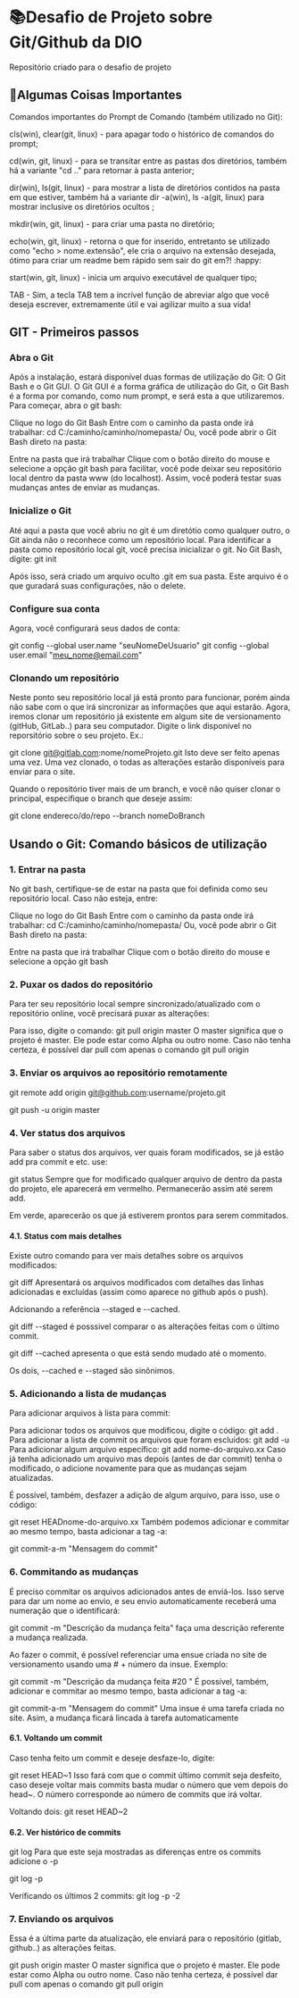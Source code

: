 # 📚Desafio de Projeto sobre Git/Github da DIO
Repositório criado para o desafio de projeto

## 🔑Algumas Coisas Importantes
Comandos importantes do Prompt de Comando (também utilizado no Git):

cls(win), clear(git, linux) - para apagar todo o histórico de comandos do prompt;

cd(win, git, linux) - para se transitar entre as pastas dos diretórios, também há a variante "cd .." para retornar à pasta anterior;

dir(win), ls(git, linux) - para mostrar a lista de diretórios contidos na pasta em que estiver, também há a variante dir -a(win), ls -a(git, linux) para mostrar inclusive os diretórios ocultos ;

mkdir(win, git, linux) - para criar uma pasta no diretório;

echo(win, git, linux) - retorna o que for inserido, entretanto se utilizado como "echo > nome.extensão", ele cria o arquivo na extensão desejada, ótimo para criar um readme bem rápido sem sair do git em?! :happy:

start(win, git, linux) - inicia um arquivo executável de qualquer tipo;

TAB - Sim, a tecla TAB tem a incrível função de abreviar algo que você deseja escrever, extremamente útil e vai agilizar muito a sua vida!


## GIT - Primeiros passos

### Abra o Git

Após a instalação, estará disponível duas formas de utilização do Git: O Git Bash e o Git GUI. O Git GUI é a forma gráfica de utilização do Git, o Git Bash é a forma por comando, como num prompt, e será esta a que utilizaremos. Para começar, abra o git bash:

Clique no logo do Git Bash
Entre com o caminho da pasta onde irá trabalhar: cd C:/caminho/caminho/nomepasta/
Ou, você pode abrir o Git Bash direto na pasta:

Entre na pasta que irá trabalhar
Clique com o botão direito do mouse e selecione a opção git bash
para facilitar, você pode deixar seu repositório local dentro da pasta www (do localhost). Assim, você poderá testar suas mudanças antes de enviar as mudanças.

### Inicialize o Git

Até aqui a pasta que você abriu no git é um diretótio como qualquer outro, o Git ainda não o reconhece como um repositório local. Para identificar a pasta como repositório local git, você precisa inicializar o git. No Git Bash, digite:
git init

Após isso, será criado um arquivo oculto .git em sua pasta. Este arquivo é o que guradará suas configurações, não o delete.

###  Configure sua conta

Agora, você configurará seus dados de conta:

git config --global user.name "seuNomeDeUsuario"
git config --global user.email "meu_nome@email.com"

### Clonando um repositório

Neste ponto seu repositório local já está pronto para funcionar, porém ainda não sabe com o que irá sincronizar as informações que aqui estarão. Agora, iremos clonar um repositório já existente em algum site de versionamento (gitHub, GitLab..) para seu computador. Digite o link disponível no reporsitório sobre o seu projeto. Ex.:

git clone git@gitlab.com:nome/nomeProjeto.git
Isto deve ser feito apenas uma vez. Uma vez clonado, o todas as alterações estarão disponíveis para enviar para o site.

Quando o repositório tiver mais de um branch, e você não quiser clonar o principal, especifique o branch que deseje assim:

git clone endereco/do/repo --branch nomeDoBranch

## Usando o Git: Comando básicos de utilização
### 1. Entrar na pasta

No git bash, certifique-se de estar na pasta que foi definida como seu repositório local. Caso não esteja, entre:

Clique no logo do Git Bash
Entre com o caminho da pasta onde irá trabalhar: cd C:/caminho/caminho/nomepasta/
Ou, você pode abrir o Git Bash direto na pasta:

Entre na pasta que irá trabalhar
Clique com o botão direito do mouse e selecione a opção git bash


### 2. Puxar os dados do repositório

Para ter seu repositório local sempre sincronizado/atualizado com o repositório online, você precisará puxar as alterações:

Para isso, digite o comando: git pull origin master
O master significa que o projeto é master. Ele pode estar como Alpha ou outro nome. Caso não tenha certeza, é possível dar pull com apenas o comando git pull origin



### 3. Enviar os arquivos ao repositório remotamente

git remote add origin git@github.com:username/projeto.git

git push -u origin master



### 4. Ver status dos arquivos

Para saber o status dos arquivos, ver quais foram modificados, se já estão add pra commit e etc. use:

git status
Sempre que for modificado qualquer arquivo de dentro da pasta do projeto, ele aparecerá em vermelho. Permanecerão assim até serem add.

Em verde, aparecerão os que já estiverem prontos para serem commitados.



#### 4.1. Status com mais detalhes

Existe outro comando para ver mais detalhes sobre os arquivos modificados:

git diff
Apresentará os arquivos modificados com detalhes das linhas adicionadas e excluídas (assim como aparece no github após o push).

Adcionando a referência --staged e --cached.

git diff --staged é posssivel comparar o as alterações feitas com o último commit.

git diff --cached apresenta o que está sendo mudado até o momento.

Os dois, --cached e --staged são sinônimos.



### 5. Adicionando a lista de mudanças

Para adicionar arquivos à lista para commit:

Para adicionar todos os arquivos que modificou, digite o código:
git add .
Para adicionar a lista de commit os arquivos que foram escluídos:
git add -u
Para adicionar algum arquivo específico:
git add nome-do-arquivo.xx
Caso já tenha adicionado um arquivo mas depois (antes de dar commit) tenha o modificado, o adicione novamente para que as mudanças sejam atualizadas.

É possível, também, desfazer a adição de algum arquivo, para isso, use o código:

git reset HEADnome-do-arquivo.xx
Também podemos adicionar e commitar ao mesmo tempo, basta adicionar a tag -a:

git commit-a-m "Mensagem do commit"


### 6. Commitando as mudanças

É preciso commitar os arquivos adicionados antes de enviá-los. Isso serve para dar um nome ao envio, e seu envio automaticamente receberá uma numeração que o identificará:

git commit -m "Descrição da mudança feita"
faça uma descrição referente a mudança realizada.

Ao fazer o commit, é possível referenciar uma ensue criada no site de versionamento usando uma # + número da insue. Exemplo:

git commit -m "Descrição da mudança feita #20 "
É possível, também, adicionar e commitar ao mesmo tempo, basta adicionar a tag -a:

git commit-a-m "Mensagem do commit"
Uma insue é uma tarefa criada no site. Asim, a mudança ficará lincada à tarefa automaticamente

#### 6.1. Voltando um commit

Caso tenha feito um commit e deseje desfaze-lo, digite:

git reset HEAD~1
Isso fará com que o commit último commit seja desfeito, caso deseje voltar mais commits basta mudar o número que vem depois do head~. 
O número corresponde ao número de commits que irá voltar.

Voltando dois: git reset HEAD~2

#### 6.2. Ver histórico de commits

git log
Para que este seja mostradas as diferenças entre os commits adicione o -p

git log -p

Verificando os últimos 2 commits: git log -p -2


### 7. Enviando os arquivos

Essa é a última parte da atualização, ele enviará para o repositório (gitlab, github..) as alterações feitas.

git push origin master
O master significa que o projeto é master. Ele pode estar como Alpha ou outro nome. Caso não tenha certeza, é possível dar pull com apenas o comando git pull origin



